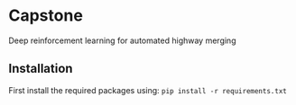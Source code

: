 # Capstone
Deep reinforcement learning for automated highway merging


## Installation
First install the required packages using: `pip install -r requirements.txt`
